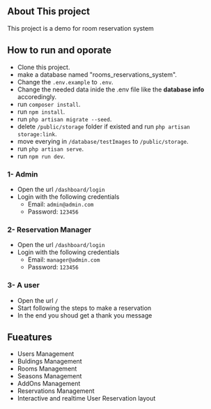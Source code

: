 
## About This project
This project is a demo for room reservation system


## How to run and oporate
- Clone this project.
- make a database named "rooms_reservations_system".
- Change the `.env.example` to `.env`.
- Change the needed data inide the .env file like the <b>database info</b> accoredingly.
- run `composer install`.
- run `npm install`.
- run `php artisan migrate --seed`.
- delete `/public/storage` folder if existed and run `php artisan storage:link`.
- move everying in `/database/testImages` to `/public/storage`.
- run `php artisan serve`.
- run `npm run dev`.


### 1- Admin
- Open the url `/dashboard/login`
- Login with the following credentials
    - Email: `admin@admin.com`
    - Password: `123456`

### 2- Reservation Manager
- Open the url `/dashboard/login`
- Login with the following credentials
    - Email: `manager@admin.com`
    - Password: `123456`

### 3- A user
- Open the url `/`
- Start following the steps to make a reservation
- In the end you shoud get a thank you message




## Fueatures
- Users Management
- Buldings Management
- Rooms Management
- Seasons Management
- AddOns Management
- Reservations Management
- Interactive and realtime User Reservation layout 



